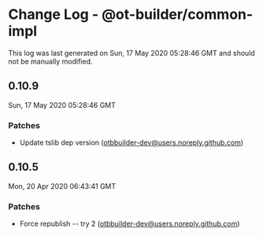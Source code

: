 # Change Log - @ot-builder/common-impl

This log was last generated on Sun, 17 May 2020 05:28:46 GMT and should not be manually modified.

<!-- Start content -->

## 0.10.9

Sun, 17 May 2020 05:28:46 GMT

### Patches

- Update tslib dep version (otbbuilder-dev@users.noreply.github.com)

## 0.10.5

Mon, 20 Apr 2020 06:43:41 GMT

### Patches

- Force republish -- try 2 (otbbuilder-dev@users.noreply.github.com)
